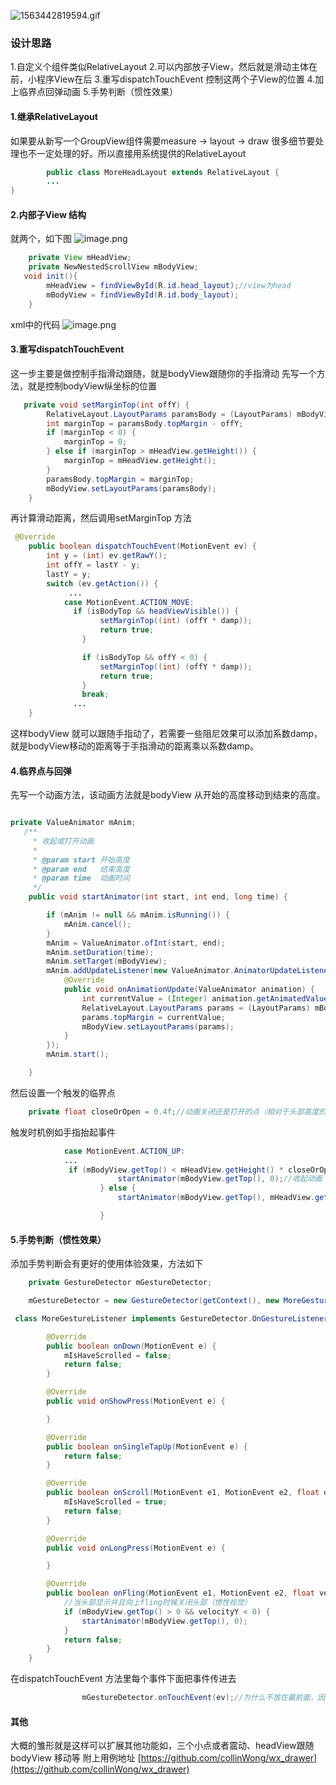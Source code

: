 ![1563442819594.gif](https://upload-images.jianshu.io/upload_images/5223818-9c2c23f816c650af.gif?imageMogr2/auto-orient/strip)

### 设计思路
1.自定义个组件类似RelativeLayout 
2.可以内部放子View，然后就是滑动主体在前，小程序View在后
3.重写dispatchTouchEvent 控制这两个子View的位置
4.加上临界点回弹动画
5.手势判断（惯性效果）


#### 1.继承RelativeLayout
如果要从新写一个GroupView组件需要measure → layout → draw 很多细节要处理也不一定处理的好。所以直接用系统提供的RelativeLayout
```java
        public class MoreHeadLayout extends RelativeLayout {
        ...
}
```

#### 2.内部子View 结构
就两个，如下图
![image.png](https://upload-images.jianshu.io/upload_images/5223818-bf0fc1a6f6038790.png?imageMogr2/auto-orient/strip%7CimageView2/2/w/1240)
```java
    private View mHeadView;
    private NewNestedScrollView mBodyView;
   void init(){
        mHeadView = findViewById(R.id.head_layout);//view为head
        mBodyView = findViewById(R.id.body_layout);
    }
```
xml中的代码
![image.png](https://upload-images.jianshu.io/upload_images/5223818-3c5c92e31e53d823.png?imageMogr2/auto-orient/strip%7CimageView2/2/w/1240)

#### 3.重写dispatchTouchEvent
这一步主要是做控制手指滑动跟随，就是bodyView跟随你的手指滑动
先写一个方法，就是控制bodyView纵坐标的位置
```java
   private void setMarginTop(int offY) {
        RelativeLayout.LayoutParams paramsBody = (LayoutParams) mBodyView.getLayoutParams();
        int marginTop = paramsBody.topMargin - offY;
        if (marginTop < 0) {
            marginTop = 0;
        } else if (marginTop > mHeadView.getHeight()) {
            marginTop = mHeadView.getHeight();
        }
        paramsBody.topMargin = marginTop;
        mBodyView.setLayoutParams(paramsBody);
    }

```
再计算滑动距离，然后调用setMarginTop 方法

```java
 @Override
    public boolean dispatchTouchEvent(MotionEvent ev) {
        int y = (int) ev.getRawY();
        int offY = lastY - y;
        lastY = y;
        switch (ev.getAction()) {
             ...
            case MotionEvent.ACTION_MOVE:
              if (isBodyTop && headViewVisible()) {
                    setMarginTop((int) (offY * damp));
                    return true;
                }

                if (isBodyTop && offY < 0) {
                    setMarginTop((int) (offY * damp));
                    return true;
                }
                break;
              ...
    }
```
这样bodyView 就可以跟随手指动了，若需要一些阻尼效果可以添加系数damp，就是bodyView移动的距离等于手指滑动的距离乘以系数damp。

#### 4.临界点与回弹
先写一个动画方法，该动画方法就是bodyView 从开始的高度移动到结束的高度。

```java

private ValueAnimator mAnim;
   /**
     * 收起或打开动画
     *
     * @param start 开始高度
     * @param end   结束高度
     * @param time  动画时间
     */
    public void startAnimator(int start, int end, long time) {

        if (mAnim != null && mAnim.isRunning()) {
            mAnim.cancel();
        }
        mAnim = ValueAnimator.ofInt(start, end);
        mAnim.setDuration(time);
        mAnim.setTarget(mBodyView);
        mAnim.addUpdateListener(new ValueAnimator.AnimatorUpdateListener() {
            @Override
            public void onAnimationUpdate(ValueAnimator animation) {
                int currentValue = (Integer) animation.getAnimatedValue();
                RelativeLayout.LayoutParams params = (LayoutParams) mBodyView.getLayoutParams();
                params.topMargin = currentValue;
                mBodyView.setLayoutParams(params);
            }
        });
        mAnim.start();

    }
```
然后设置一个触发的临界点
```java
    private float closeOrOpen = 0.4f;//动画关闭还是打开的点（相对于头部高度的比例）

```
触发时机例如手指抬起事件
```java
            case MotionEvent.ACTION_UP:
            ...
             if (mBodyView.getTop() < mHeadView.getHeight() * closeOrOpen) {
                        startAnimator(mBodyView.getTop(), 0);//收起动画
                    } else {
                        startAnimator(mBodyView.getTop(), mHeadView.getMeasuredHeight());//打开动画

                    }
```
#### 5.手势判断（惯性效果）
添加手势判断会有更好的使用体验效果，方法如下
```java
    private GestureDetector mGestureDetector;

    mGestureDetector = new GestureDetector(getContext(), new MoreGestureListener());

 class MoreGestureListener implements GestureDetector.OnGestureListener {

        @Override
        public boolean onDown(MotionEvent e) {
            mIsHaveScrolled = false;
            return false;
        }

        @Override
        public void onShowPress(MotionEvent e) {

        }

        @Override
        public boolean onSingleTapUp(MotionEvent e) {
            return false;
        }

        @Override
        public boolean onScroll(MotionEvent e1, MotionEvent e2, float distanceX, float distanceY) {
            mIsHaveScrolled = true;
            return false;
        }

        @Override
        public void onLongPress(MotionEvent e) {

        }

        @Override
        public boolean onFling(MotionEvent e1, MotionEvent e2, float velocityX, float velocityY) {
            //当头部显示并且向上fling时候关闭头部（惯性视觉）
            if (mBodyView.getTop() > 0 && velocityY < 0) {
                startAnimator(mBodyView.getTop(), 0);
            }
            return false;
        }
    }
```

在dispatchTouchEvent 方法里每个事件下面把事件传进去
```java
                mGestureDetector.onTouchEvent(ev);//为什么不放在最前面，因为会比关闭/打开动画先触发

```

#### 其他
大概的雏形就是这样可以扩展其他功能如，三个小点或者震动、headView跟随bodyView 移动等
附上用例地址
[https://github.com/collinWong/wx_drawer](https://github.com/collinWong/wx_drawer)
